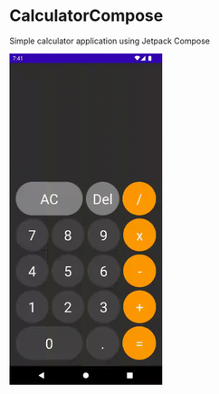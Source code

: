 # CalculatorCompose

Simple calculator application using Jetpack Compose

<img src="calculator.gif" width="270" height="585"/>
